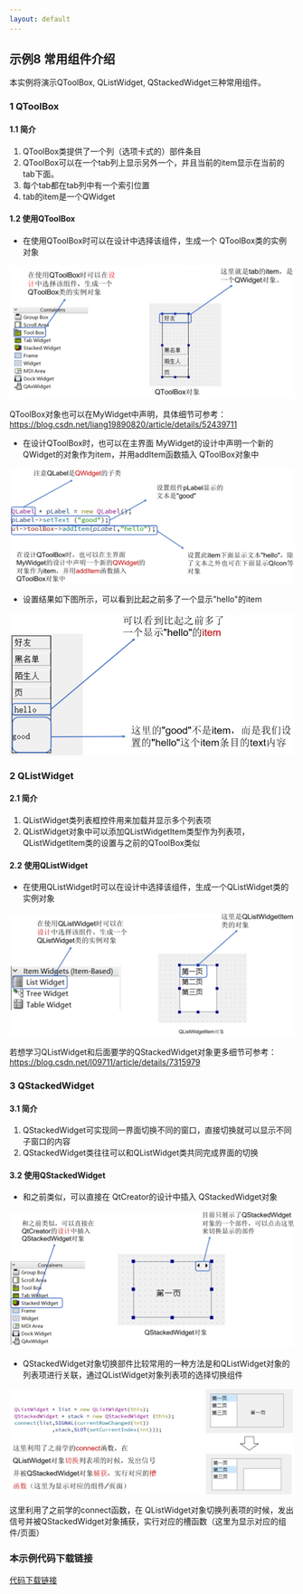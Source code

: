 ```yaml
---
layout: default
---
```



## 示例8 常用组件介绍

本实例将演示QToolBox, QListWidget, QStackedWidget三种常用组件。

### 1 QToolBox

#### 1.1 简介

1. QToolBox类提供了一个列（选项卡式的）部件条目
2. QToolBox可以在一个tab列上显示另外一个，并且当前的item显示在当前的tab下面。
3. 每个tab都在tab列中有一个索引位置
4. tab的item是一个QWidget

#### 1.2 使用QToolBox

- 在使用QToolBox时可以在设计中选择该组件，生成一个 QToolBox类的实例对象

![生成一个 QToolBox类的实例对象](image/8-1.png)

QToolBox对象也可以在MyWidget中声明，具体细节可参考： https://blog.csdn.net/liang19890820/article/details/52439711



- 在设计QToolBox时，也可以在主界面 MyWidget的设计中声明一个新的QWidget的对象作为item，并用addItem函数插入 QToolBox对象中

![生成一个 QToolBox类的实例对象](image/8-2.png)

- 设置结果如下图所示，可以看到比起之前多了一个显示"hello"的item

![设置结果](image/8-3.png)

### 2 QListWidget

#### 2.1 简介

1. QListWidget类列表框控件用来加载并显示多个列表项
2. QListWidget对象中可以添加QListWidgetItem类型作为列表项， QListWidgetItem类的设置与之前的QToolBox类似

#### 2.2 使用QListWidget

- 在使用QListWidget时可以在设计中选择该组件，生成一个QListWidget类的实例对象

![生成一个QListWidget类的实例对象](image/8-4.png)

若想学习QListWidget和后面要学的QStackedWidget对象更多细节可参考：
https://blog.csdn.net/l09711/article/details/7315979

### 3 QStackedWidget

#### 3.1 简介

1. QStackedWidget可实现同一界面切换不同的窗口，直接切换就可以显示不同子窗口的内容
2. QStackedWidget类往往可以和QListWidget类共同完成界面的切换

#### 3.2 使用QStackedWidget

- 和之前类似，可以直接在 QtCreator的设计中插入 QStackedWidget对象

![生成一个QStackedWidget类的实例对象](image/8-5.png)

- QStackedWidget对象切换部件比较常用的一种方法是和QListWidget对象的列表项进行关联，通过QListWidget对象列表项的选择切换组件

![生成一个QStackedWidget类的实例对象](image/8-6.png)

这里利用了之前学的connect函数，在 QListWidget对象切换列表项的时候，发出信号并被QStackedWidget对象捕获，实行对应的槽函数（这里为显示对应的组件/页面）

### 本示例代码下载链接

[代码下载链接](https://github.com/PKUpop/QT-page/raw/main/code/8.zip)